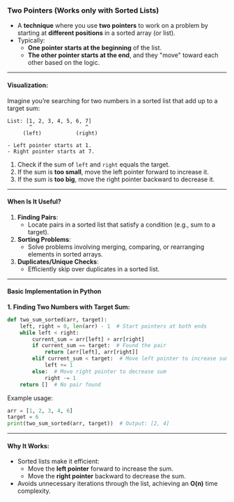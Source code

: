 ### Two Pointers (Works only with Sorted Lists)

- A **technique** where you use **two pointers** to work on a problem by starting at **different positions** in a sorted array (or list).
- Typically:
  - **One pointer starts at the beginning** of the list.
  - **The other pointer starts at the end**, and they "move" toward each other based on the logic.

---

#### Visualization:
Imagine you’re searching for two numbers in a sorted list that add up to a target sum:

```plaintext
List: [1, 2, 3, 4, 5, 6, 7]
       ^                 ^
     (left)           (right)

- Left pointer starts at 1.
- Right pointer starts at 7.
```

1. Check if the sum of `left` and `right` equals the target.
2. If the sum is **too small**, move the left pointer forward to increase it.
3. If the sum is **too big**, move the right pointer backward to decrease it.

---

#### When Is It Useful?
1. **Finding Pairs**:
   - Locate pairs in a sorted list that satisfy a condition (e.g., sum to a target).
2. **Sorting Problems**:
   - Solve problems involving merging, comparing, or rearranging elements in sorted arrays.
3. **Duplicates/Unique Checks**:
   - Efficiently skip over duplicates in a sorted list.

---

#### Basic Implementation in Python

**1. Finding Two Numbers with Target Sum:**
```python
def two_sum_sorted(arr, target):
    left, right = 0, len(arr) - 1  # Start pointers at both ends
    while left < right:
        current_sum = arr[left] + arr[right]
        if current_sum == target:  # Found the pair
            return [arr[left], arr[right]]
        elif current_sum < target:  # Move left pointer to increase sum
            left += 1
        else:  # Move right pointer to decrease sum
            right -= 1
    return []  # No pair found
```

Example usage:
```python
arr = [1, 2, 3, 4, 6]
target = 6
print(two_sum_sorted(arr, target))  # Output: [2, 4]
```

---

#### Why It Works:
- Sorted lists make it efficient:
  - Move the **left pointer** forward to increase the sum.
  - Move the **right pointer** backward to decrease the sum.
- Avoids unnecessary iterations through the list, achieving an **O(n)** time complexity.

